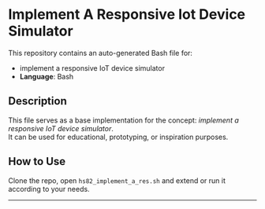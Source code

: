 # Implement A Responsive Iot Device Simulator

This repository contains an auto-generated Bash file for:

- implement a responsive IoT device simulator
- **Language**: Bash

## Description

This file serves as a base implementation for the concept: *implement a responsive IoT device simulator*.  
It can be used for educational, prototyping, or inspiration purposes.

## How to Use

Clone the repo, open `hs82_implement_a_res.sh` and extend or run it according to your needs.

---


